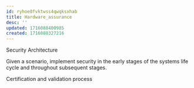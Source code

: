 ```yaml
---
id: ryhoe8fvktwss4qwqksxhab
title: Hardware_assurance
desc: ''
updated: 1716088400985
created: 1716088327216
---
```

 Security Architecture
 
 Given a scenario, implement security in the early stages of the systems
life cycle and throughout subsequent stages.

Certification and validation process